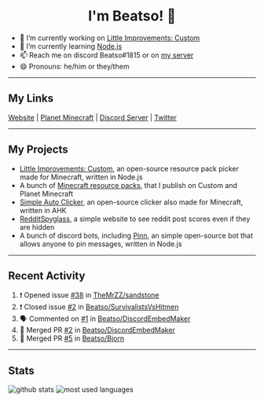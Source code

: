 <h1 align="center">I'm Beatso! 👋</h1>

- 🔭 I’m currently working on [Little Improvements: Custom](https://github.com/LittleImprovementsCustom/LittleImprovementsCustom)
- 🌱 I’m currently learning [Node.js](https://nodejs.org/)
- 📫 Reach me on discord Beatso#1815 or on [my server](https://discord.gg/bNcZjFe)
- 😄 Pronouns: he/him or they/them

---

## My Links
[Website](https://www.beatso.tk/) | 
[Planet Minecraft](https://www.planetminecraft.com/member/beatso/) |
[Discord Server](https://discord.gg/bNcZjFe) |
[Twitter](https://twitter.com/beatso_)

---

## My Projects
- [Little Improvements: Custom](https://github.com/LittleImprovementsCustom/LittleImprovementsCustom), an open-source resource pack picker made for Minecraft, written in Node.js
- A bunch of [Minecraft resource packs](https://www.planetminecraft.com/member/beatso/submissions/texture-packs/?morder=order_popularity), that I publish on Custom and Planet Minecraft
- [Simple Auto Clicker](https://github.com/Beatso/SimpleAutoClicker), an open-source clicker also made for Minecraft, written in AHK
- [RedditSpyglass](https://github.com/Beatso/RedditSpyglass), a simple website to see reddit post scores even if they are hidden
- A bunch of discord bots, including [Pinn](https://github.com/Beatso/Pinn), an simple open-source bot that allows anyone to pin messages, written in Node.js

---

## Recent Activity
<!--START_SECTION:activity-->
1. ❗️ Opened issue [#38](https://github.com/TheMrZZ/sandstone/issues/38) in [TheMrZZ/sandstone](https://github.com/TheMrZZ/sandstone)
2. ❗️ Closed issue [#2](https://github.com/Beatso/SurvivalistsVsHitmen/issues/2) in [Beatso/SurvivalistsVsHitmen](https://github.com/Beatso/SurvivalistsVsHitmen)
3. 🗣 Commented on [#1](https://github.com/Beatso/DiscordEmbedMaker/issues/1) in [Beatso/DiscordEmbedMaker](https://github.com/Beatso/DiscordEmbedMaker)
4. 🎉 Merged PR [#2](https://github.com/Beatso/DiscordEmbedMaker/pull/2) in [Beatso/DiscordEmbedMaker](https://github.com/Beatso/DiscordEmbedMaker)
5. 🎉 Merged PR [#5](https://github.com/Beatso/Bjorn/pull/5) in [Beatso/Bjorn](https://github.com/Beatso/Bjorn)
<!--END_SECTION:activity-->

---

## Stats
![github stats](https://github-readme-stats.vercel.app/api?username=Beatso&count_private=true&show_icons=true&hide_rank=true&theme=dark&hide_border=true "GitHub Stats")
![most used languages](https://github-readme-stats.vercel.app/api/top-langs/?username=Beatso&langs_count=3&theme=dark&hide_border=true "Most Used Languages")
